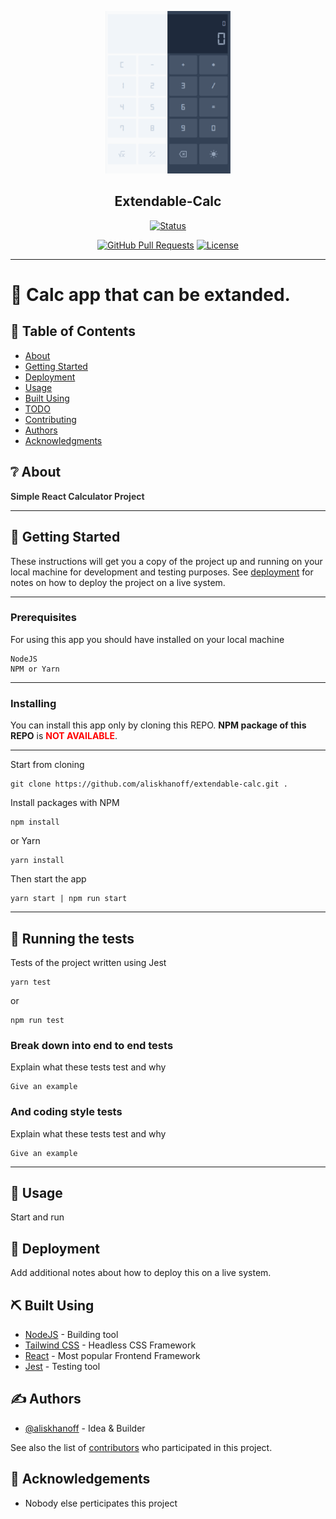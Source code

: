 <p align="center">
  <a href="" rel="noopener">
 <img width='200px' src="preview-image.png" alt="Project logo"></a>
</p>

<h2 align="center">Extendable-Calc</h2>

<div align="center">

[![Status](https://img.shields.io/badge/status-active-success.svg?style=for-the-badge&logo=appveyor)]()

[![GitHub Pull Requests](https://img.shields.io/github/issues-pr/kylelobo/The-Documentation-Compendium.svg?style=for-the-badge&logo=appveyor)](https://github.com/kylelobo/The-Documentation-Compendium/pulls)
[![License](https://img.shields.io/badge/license-MIT-blue.svg?style=for-the-badge&logo=appveyor)](/LICENSE)

</div>

---

# 🧮  Calc app that can be extanded.




## 📝 Table of Contents

- [About](#about)
- [Getting Started](#getting_started)
- [Deployment](#deployment)
- [Usage](#usage)
- [Built Using](#built_using)
- [TODO](../TODO.md)
- [Contributing](../CONTRIBUTING.md)
- [Authors](#authors)
- [Acknowledgments](#acknowledgement)

## ❔ About <a name = "about"></a>

<b style='color:#333'>Simple React Calculator Project</b>

---

## 🏁 Getting Started <a name = "getting_started"></a>

These instructions will get you a copy of the project up and running on your local machine for development and testing purposes. See [deployment](#deployment) for notes on how to deploy the project on a live system.

---

### Prerequisites

For using this app you should have installed on your local machine

```
NodeJS
NPM or Yarn
```

---

### Installing

You can install this app only by cloning this REPO. <b>NPM package of this REPO</b> is <b style='color:red;text-transform:uppercase'>Not Available</b>.

---

Start from cloning

```
git clone https://github.com/aliskhanoff/extendable-calc.git .
```

Install packages with NPM

```
npm install
```

or Yarn

```
yarn install
```

Then start the app

```
yarn start | npm run start
```

---

## 🔧 Running the tests <a name = "tests"></a>

Tests of the project written using Jest 

```
yarn test
```

or

```
npm run test
```


### Break down into end to end tests

Explain what these tests test and why

```
Give an example
```

### And coding style tests

Explain what these tests test and why

```
Give an example
```

---

## 🎈 Usage <a name="usage"></a>

Start and run

## 🚀 Deployment <a name = "deployment"></a>

Add additional notes about how to deploy this on a live system.

## ⛏️ Built Using <a name = "built_using"></a>

- [NodeJS](https://www.nodejs.com/) - Building tool
- [Tailwind CSS](https://tailwindcss.com/) - Headless CSS Framework
- [React](https://react.dev) - Most popular Frontend Framework
- [Jest](https://jestjs.io) - Testing tool

## ✍️ Authors <a name = "authors"></a>

- [@aliskhanoff](https://github.com/kylelobo) - Idea & Builder

See also the list of [contributors](https://github.com/kylelobo/The-Documentation-Compendium/contributors) who participated in this project.

## 🎉 Acknowledgements <a name = "acknowledgement"></a>

- Nobody else perticipates this project